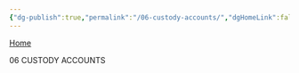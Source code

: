 ```yaml
---
{"dg-publish":true,"permalink":"/06-custody-accounts/","dgHomeLink":false,"dgPassFrontmatter":false}
---
```


[Home](obsidian://open?vault=Obsidian%20Vault&file=00%20PLAN)

06 CUSTODY ACCOUNTS
